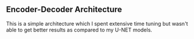 ## Encoder-Decoder Architecture
This is a simple architecture which I spent extensive time tuning but wasn't able to get better results as compared to my U-NET models.
